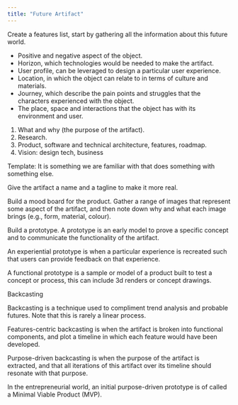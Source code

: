```yaml
---
title: "Future Artifact"
---
```


Create a features list, start by gathering all the information about this future world.

- Positive and negative aspect of the object.
- Horizon, which technologies would be needed to make the artifact.
- User profile, can be leveraged to design a particular user experience.
- Location, in which the object can relate to in terms of culture and materials.
- Journey, which describe the pain points and struggles that the characters experienced with the object.
- The place, space and interactions that the object has with its environment and user.

1. What and why (the purpose of the artifact).
2. Research.
3. Product, software and technical architecture, features, roadmap.
4. Vision: design tech, business

Template:
It is something we are familiar with that does something with something else.

Give the artifact a name and a tagline to make it more real.

Build a mood board for the product. Gather a range of images that represent some aspect of the artifact, and then note down why and what each image brings (e.g., form, material, colour).

Build a prototype.
A prototype is an early model to prove a specific concept and to communicate the functionality of the artifact.

An experiential prototype is when a particular experience is recreated such that users can provide feedback on that experience.

A functional prototype is a sample or model of a product built to test a concept or process, this can include 3d renders or concept drawings.

Backcasting

Backcasting is a technique used to compliment trend analysis and probable futures. Note that this is rarely a linear process.

Features-centric backcasting is when the artifact is broken into functional components, and plot a timeline in which each feature would have been developed.

Purpose-driven backcasting is when the purpose of the artifact is extracted, and that all iterations of this artifact over its timeline should resonate with that purpose.

In the entrepreneurial world, an initial purpose-driven prototype is of called a Minimal Viable Product (MVP).

